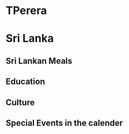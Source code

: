 # TPerera
<html>
<head>
</head>
<body>
            <h1>Sri Lanka</h1>
            <h2>Sri Lankan Meals</h2>
           <h2>Education</h2>
           <h2>Culture</h2>
          <h2>Special Events in the calender</h2>
</body>
</html>
